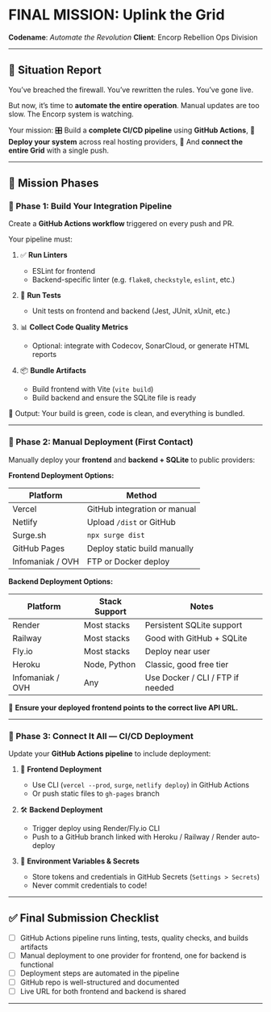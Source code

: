# FINAL MISSION: Uplink the Grid

**Codename**: *Automate the Revolution*
**Client**: Encorp Rebellion Ops Division

---

## 🧠 Situation Report

You’ve breached the firewall.
You’ve rewritten the rules.
You’ve gone live.

But now, it’s time to **automate the entire operation**.
Manual updates are too slow.
The Encorp system is watching.

Your mission:
🎛️ Build a **complete CI/CD pipeline** using **GitHub Actions**,
🚀 **Deploy your system** across real hosting providers,
🔁 And **connect the entire Grid** with a single push.

---

## 🎯 Mission Phases

### 🔹 Phase 1: Build Your Integration Pipeline

Create a **GitHub Actions workflow** triggered on every push and PR.

Your pipeline must:

1. ✅ **Run Linters**

   * ESLint for frontend
   * Backend-specific linter (e.g. `flake8`, `checkstyle`, `eslint`, etc.)

2. 🧪 **Run Tests**

   * Unit tests on frontend and backend (Jest, JUnit, xUnit, etc.)

3. 📊 **Collect Code Quality Metrics**

   * Optional: integrate with Codecov, SonarCloud, or generate HTML reports

4. 📦 **Bundle Artifacts**

   * Build frontend with Vite (`vite build`)
   * Build backend and ensure the SQLite file is ready

🎯 Output: Your build is green, code is clean, and everything is bundled.

---

### 🔹 Phase 2: Manual Deployment (First Contact)

Manually deploy your **frontend** and **backend + SQLite** to public providers:

**Frontend Deployment Options:**

| Platform         | Method                       |
| ---------------- | ---------------------------- |
| Vercel           | GitHub integration or manual |
| Netlify          | Upload `/dist` or GitHub     |
| Surge.sh         | `npx surge dist`             |
| GitHub Pages     | Deploy static build manually |
| Infomaniak / OVH | FTP or Docker deploy         |

**Backend Deployment Options:**

| Platform         | Stack Support | Notes                            |
| ---------------- | ------------- | -------------------------------- |
| Render           | Most stacks   | Persistent SQLite support        |
| Railway          | Most stacks   | Good with GitHub + SQLite        |
| Fly.io           | Most stacks   | Deploy near user                 |
| Heroku           | Node, Python  | Classic, good free tier          |
| Infomaniak / OVH | Any           | Use Docker / CLI / FTP if needed |

📌 **Ensure your deployed frontend points to the correct live API URL.**

---

### 🔹 Phase 3: Connect It All — CI/CD Deployment

Update your **GitHub Actions pipeline** to include deployment:

1. 🧱 **Frontend Deployment**

   * Use CLI (`vercel --prod`, `surge`, `netlify deploy`) in GitHub Actions
   * Or push static files to `gh-pages` branch

2. 🛠 **Backend Deployment**

   * Trigger deploy using Render/Fly.io CLI
   * Push to a GitHub branch linked with Heroku / Railway / Render auto-deploy

3. 🔑 **Environment Variables & Secrets**

   * Store tokens and credentials in GitHub Secrets (`Settings > Secrets`)
   * Never commit credentials to code!

---

## ✅ Final Submission Checklist

* [ ] GitHub Actions pipeline runs linting, tests, quality checks, and builds artifacts
* [ ] Manual deployment to one provider for frontend, one for backend is functional
* [ ] Deployment steps are automated in the pipeline
* [ ] GitHub repo is well-structured and documented
* [ ] Live URL for both frontend and backend is shared

---

